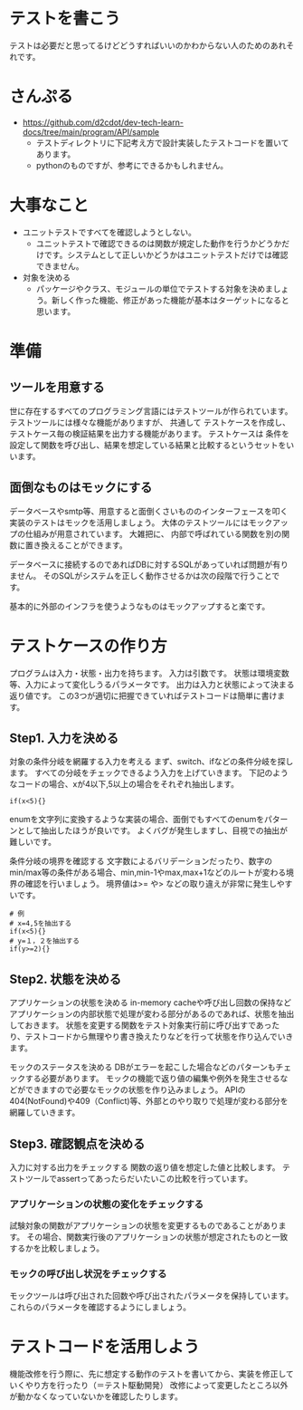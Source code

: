 # テストを書こう
テストは必要だと思ってるけどどうすればいいのかわからない人のためのあれそれです。

# さんぷる
- https://github.com/d2cdot/dev-tech-learn-docs/tree/main/program/API/sample 
  - テストディレクトリに下記考え方で設計実装したテストコードを置いてあります。
  - pythonのものですが、参考にできるかもしれません。
# 大事なこと
- ユニットテストですべてを確認しようとしない。
  - ユニットテストで確認できるのは関数が規定した動作を行うかどうかだけです。システムとして正しいかどうかはユニットテストだけでは確認できません。
- 対象を決める
  - パッケージやクラス、モジュールの単位でテストする対象を決めましょう。新しく作った機能、修正があった機能が基本はターゲットになると思います。

# 準備
## ツールを用意する
世に存在するすべてのプログラミング言語にはテストツールが作られています。
テストツールには様々な機能がありますが、
共通して テストケースを作成し、テストケース毎の検証結果を出力する機能があります。
テストケースは 条件を設定して関数を呼び出し、結果を想定している結果と比較するというセットをいいます。

## 面倒なものはモックにする
データベースやsmtp等、用意すると面倒くさいもののインターフェースを叩く実装のテストはモックを活用しましょう。
大体のテストツールにはモックアップの仕組みが用意されています。
大雑把に、 内部で呼ばれている関数を別の関数に置き換えることができます。

データベースに接続するのであればDBに対するSQLがあっていれば問題が有りません。
そのSQLがシステムを正しく動作させるかは次の段階で行うことです。

基本的に外部のインフラを使うようなものはモックアップすると楽です。

# テストケースの作り方
プログラムは入力・状態・出力を持ちます。
入力は引数です。
状態は環境変数等、入力によって変化しうるパラメータです。
出力は入力と状態によって決まる返り値です。
この3つが適切に把握できていればテストコードは簡単に書けます。

## Step1. 入力を決める
対象の条件分岐を網羅する入力を考える
まず、switch、ifなどの条件分岐を探します。
すべての分岐をチェックできるよう入力を上げていきます。
下記のようなコードの場合、xが4以下,5以上の場合をそれぞれ抽出します。

```
if(x<5){}
```

enumを文字列に変換するような実装の場合、面倒でもすべてのenumをパターンとして抽出したほうが良いです。
よくバグが発生しますし、目視での抽出が難しいです。

条件分岐の境界を確認する
文字数によるバリデーションだったり、数字のmin/max等の条件がある場合、min,min-1やmax,max+1などのルートが変わる境界の確認を行いましょう。
境界値は>= や> などの取り違えが非常に発生しやすいです。

```
# 例
# x=4,5を抽出する
if(x<5){}
# y=１，２を抽出する
if(y>=2){}
```

## Step2. 状態を決める
アプリケーションの状態を決める
in-memory cacheや呼び出し回数の保持などアプリケーションの内部状態で処理が変わる部分があるのであれば、状態を抽出しておきます。
状態を変更する関数をテスト対象実行前に呼び出すであったり、テストコードから無理やり書き換えたりなどを行って状態を作り込んでいきます。

モックのステータスを決める
DBがエラーを起こした場合などのパターンもチェックする必要があります。
モックの機能で返り値の編集や例外を発生させるなどができますので必要なモックの状態を作り込みましょう。
APIの404(NotFound)や409（Conflict)等、外部とのやり取りで処理が変わる部分を網羅していきます。

## Step3. 確認観点を決める
入力に対する出力をチェックする
関数の返り値を想定した値と比較します。
テストツールでassertってあったらだいたいこの比較を行っています。

### アプリケーションの状態の変化をチェックする
試験対象の関数がアプリケーションの状態を変更するものであることがあります。
その場合、関数実行後のアプリケーションの状態が想定されたものと一致するかを比較しましょう。

### モックの呼び出し状況をチェックする
モックツールは呼び出された回数や呼び出されたパラメータを保持しています。
これらのパラメータを確認するようにしましょう。

# テストコードを活用しよう
機能改修を行う際に、先に想定する動作のテストを書いてから、実装を修正していくやり方を行ったり（＝テスト駆動開発）
改修によって変更したところ以外が動かなくなっていないかを確認したりします。


